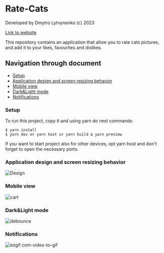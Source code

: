 # Rate-Cats
Developed by Dmytro Lytvynenko (с) 2023

[Link to website]([https://react-pizza-nu-dun.vercel.app/](https://rate-cats.vercel.app/))

This repository contains an application that allow you to rate cats pictures, and add it to your likes, favourites and dislikes. 

## Navigation through document
* [Setup](#Setup)
* [Application design and screen resizing behavior](#Application-design-and-screen-resizing-behavior)
* [Mobile view](#Mobile-view)
* [Dark&Light mode](#Dark&Light-mode)
* [Notifications](#Notifications)

### Setup
To run this project, copy it and using yarn do next commands:

```
$ yarn install
$ yarn dev or yarn host or yarn build & yarn preview
```
If you want to start project also for other devices, opt yarn host and don't forget to open the necessary ports.

### Application design and screen resizing behavior
![Design](https://github.com/Dimativ/React-Pizza/assets/88792228/0cccaa60-fd13-44d2-81f3-997312e3c5e3)
### Mobile view
![cart](https://github.com/Dimativ/React-Pizza/assets/88792228/15313cc6-69fb-49af-8d95-8fb7a5a34a99)
### Dark&Light mode
![debounce](https://github.com/Dimativ/React-Pizza/assets/88792228/224d764f-9a97-41d1-a5d2-adb8f5500e3d)
### Notifications
![ezgif com-video-to-gif](https://github.com/Dimativ/React-Pizza/assets/88792228/5d2dfc5c-3d9f-498d-b34f-0ca768b42321)
